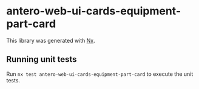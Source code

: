 # antero-web-ui-cards-equipment-part-card

This library was generated with [Nx](https://nx.dev).

## Running unit tests

Run `nx test antero-web-ui-cards-equipment-part-card` to execute the unit tests.
